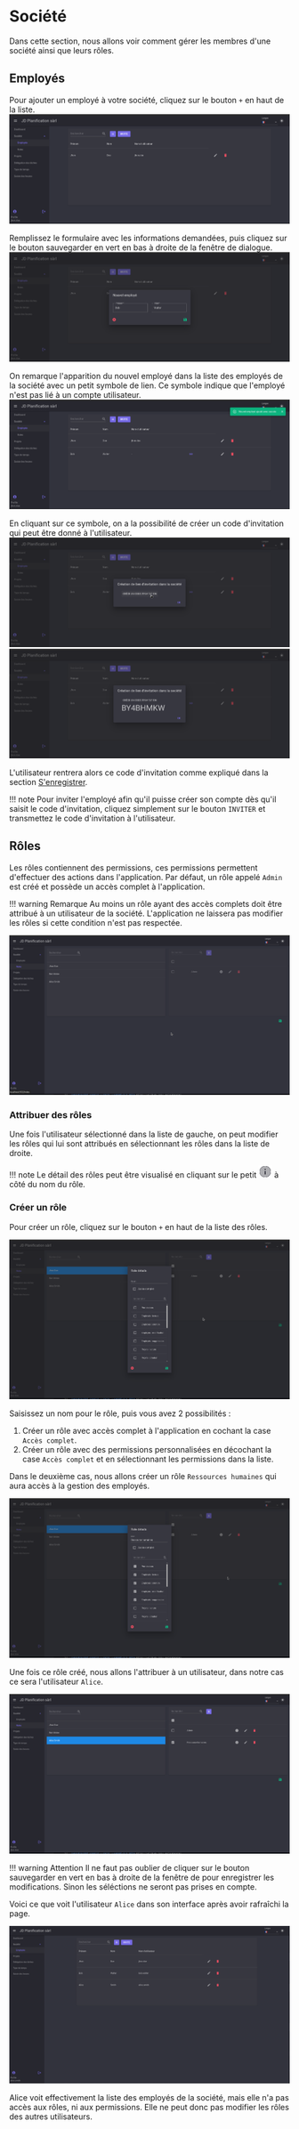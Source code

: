 # Société

Dans cette section, nous allons voir comment gérer les membres d'une société ainsi que leurs rôles.

## Employés

Pour ajouter un employé à votre société, cliquez sur le bouton `+` en haut de la liste.
![company_employee](./assets/img/company_employee.png)

Remplissez le formulaire avec les informations demandées, puis cliquez sur le bouton sauvegarder en vert en bas à droite de la fenêtre de dialogue.
![company_employee_add](./assets/img/company_employee_add.png)

On remarque l'apparition du nouvel employé dans la liste des employés de la société avec un petit symbole de lien. Ce symbole indique que l'employé n'est pas lié à un compte utilisateur.
![company_employee_added](./assets/img/company_employee_added.png)

En cliquant sur ce symbole, on a la possibilité de créer un code d'invitation qui peut être donné à l'utilisateur.
![company_employee_link](./assets/img/company_employee_link.png)
![company_employee_link_code](./assets/img/company_employee_link_code.png)

L'utilisateur rentrera alors ce code d'invitation comme expliqué dans la section [S'enregistrer](./register.fr.md).

!!! note
    Pour inviter l'employé afin qu'il puisse créer son compte dès qu'il saisit le code d'invitation, cliquez simplement sur le bouton `INVITER` et transmettez le code d'invitation à l'utilisateur.

## Rôles
Les rôles contiennent des permissions, ces permissions permettent d'effectuer des actions dans l'application. Par défaut, un rôle appelé `Admin` est créé et possède un accès complet à l'application.

!!! warning Remarque
    Au moins un rôle ayant des accès complets doit être attribué à un utilisateur de la société. L'application ne laissera pas modifier les rôles si cette condition n'est pas respectée.

![company_role](./assets/img/company_role.png)

### Attribuer des rôles

Une fois l'utilisateur sélectionné dans la liste de gauche, on peut modifier les rôles qui lui sont attribués en sélectionnant les rôles dans la liste de droite.

!!! note
    Le détail des rôles peut être visualisé en cliquant sur le petit ![company_role_information](./assets/img/company_role_information.png) à côté du nom du rôle. 

### Créer un rôle

Pour créer un rôle, cliquez sur le bouton `+` en haut de la liste des rôles. 

![company_role_create](./assets/img/company_role_create.png)

Saisissez un nom pour le rôle, puis vous avez 2 possibilités :

1. Créer un rôle avec accès complet à l'application en cochant la case `Accès complet`.
2. Créer un rôle avec des permissions personnalisées en décochant la case `Accès complet` et en sélectionnant les permissions dans la liste.

Dans le deuxième cas, nous allons créer un rôle `Ressources humaines` qui aura accès à la gestion des employés.

![company_role_create_rh](./assets/img/company_role_create_rh.png)

Une fois ce rôle créé, nous allons l'attribuer à un utilisateur, dans notre cas ce sera l'utilisateur `Alice`.

![company_role_assign](./assets/img/company_role_assign.png)

!!! warning Attention
    Il ne faut pas oublier de cliquer sur le bouton sauvegarder en vert en bas à droite de la fenêtre de pour enregistrer les modifications. Sinon les séléctions ne seront pas prises en compte.

Voici ce que voit l'utilisateur `Alice` dans son interface après avoir rafraîchi la page.

![company_role_assigned_view_by_alice](./assets/img/company_role_assigned_view_by_alice.png)

Alice voit effectivement la liste des employés de la société, mais elle n'a pas accès aux rôles, ni aux permissions. Elle ne peut donc pas modifier les rôles des autres utilisateurs.